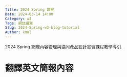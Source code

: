 ```yaml
---
Title: 2024 Spring 課程
Date: 2024-03-14 14:00
Category: w3
Tags: 網誌編寫
Slug: 2024-Spring-w3-blog-tutorial
Author: kmol
---
```


2024 Spring 網際內容管理與協同產品設計實習課程教學導引.

<!-- PELICAN_END_SUMMARY -->
# 翻譯英文簡報內容